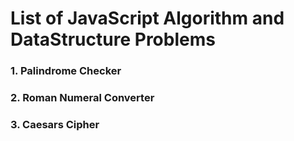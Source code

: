 # List of JavaScript Algorithm and DataStructure Problems
### 1. Palindrome Checker
### 2. Roman Numeral Converter
### 3. Caesars Cipher